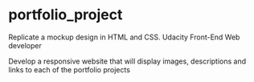 # portfolio_project
Replicate a mockup design in HTML and CSS. Udacity Front-End Web developer

Develop a responsive website that will display images, descriptions and links to each of the portfolio projects
